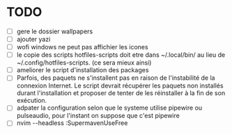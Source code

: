 # TODO

- [ ] gere le dossier wallpapers
- [ ] ajouter yazi
- [ ] wofi windows ne peut pas affichier les icones 
- [ ] le copie des scripts hotfiles-scripts doit etre dans ~/.local/bin/ au lieu de ~/.config/hotfiles-scripts. (ce sera mieux ainsi)
- [ ] ameliorer le script d'installation des packages
- [ ] Parfois, des paquets ne s'installent pas en raison de l'instabilité de la connexion Internet. Le script devrait récupérer les paquets non installés durant l'installation et proposer de tenter de les réinstaller à la fin de son exécution.
- [ ] adpater la configuration selon que le systeme utilise pipewire ou pulseaudio, pour l'instant on suppose que c'est pipewire
- [ ]  nvim --headless :SupermavenUseFree
